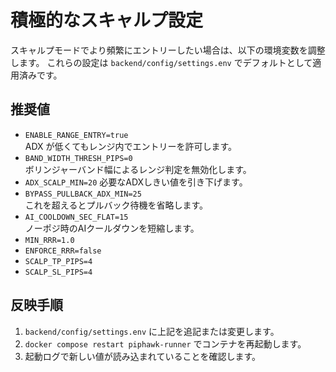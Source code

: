 # 積極的なスキャルプ設定

スキャルプモードでより頻繁にエントリーしたい場合は、以下の環境変数を調整します。
これらの設定は `backend/config/settings.env` でデフォルトとして適用済みです。

## 推奨値

- `ENABLE_RANGE_ENTRY=true`  
  ADX が低くてもレンジ内でエントリーを許可します。
- `BAND_WIDTH_THRESH_PIPS=0`  
  ボリンジャーバンド幅によるレンジ判定を無効化します。
- `ADX_SCALP_MIN=20`
  必要なADXしきい値を引き下げます。
- `BYPASS_PULLBACK_ADX_MIN=25`  
  これを超えるとプルバック待機を省略します。
- `AI_COOLDOWN_SEC_FLAT=15`  
  ノーポジ時のAIクールダウンを短縮します。
- `MIN_RRR=1.0`
- `ENFORCE_RRR=false`
- `SCALP_TP_PIPS=4`
- `SCALP_SL_PIPS=4`

## 反映手順

1. `backend/config/settings.env` に上記を追記または変更します。
2. `docker compose restart piphawk-runner` でコンテナを再起動します。
3. 起動ログで新しい値が読み込まれていることを確認します。

